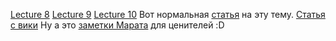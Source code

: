 [Lecture 8](https://youtu.be/RY3FMYHEWQY?si=abCQYRvCW0XuAeR9)
[Lecture 9](https://youtu.be/yLwgbhtjPSA?si=Pz9mSTt4YIoZcea1)
[Lecture 10](https://youtu.be/LZK6tQ2SWDE?si=ehjf9v_a4boupXW6)
Вот нормальная [статья](https://habr.com/ru/companies/wunderfund/articles/334568/) на эту тему. 
[Статья с вики](https://neerc.ifmo.ru/wiki/index.php?title=%D0%9F%D0%BE%D1%80%D0%BE%D0%B6%D0%B4%D0%B0%D1%8E%D1%89%D0%B8%D0%B5_%D0%BC%D0%BE%D0%B4%D0%B5%D0%BB%D0%B8)
Ну а это [заметки Марата](https://miro.com/app/board/uXjVNIK5nt0=/?share_link_id=497779102795) для ценителей :D
